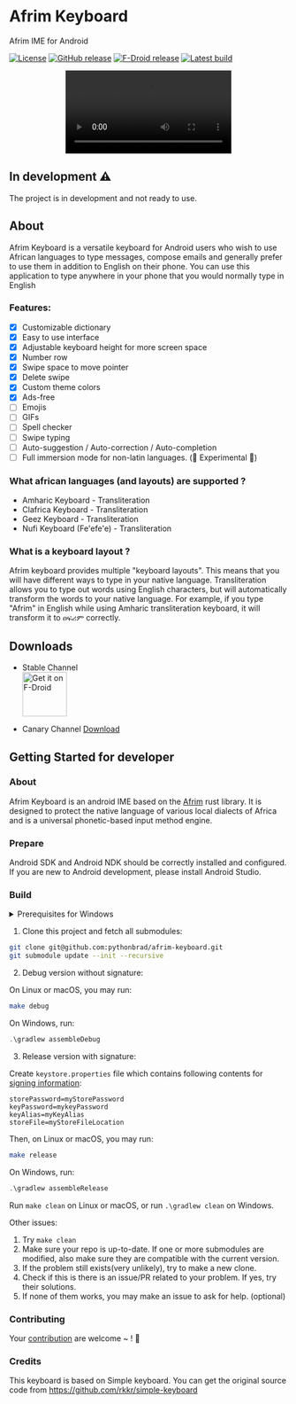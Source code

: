 # Afrim Keyboard

Afrim IME for Android

[![License](https://img.shields.io/badge/License-Apache_2.0-blue.svg)](https://opensource.org/licenses/Apache-2.0)
[![GitHub release](https://img.shields.io/github/release/pythonbrad/afrim-keyboard.svg)](https://github.com/pythonbrad/afrim-keyboard/releases)
[![F-Droid release](https://img.shields.io/f-droid/v/cm.pythonbrad.afrim.svg)](https://f-droid.org/packages/cm.pythonbrad.afrimkeyboard)
[![Latest build](https://img.shields.io/github/last-commit/pythonbrad/afrim-keyboard.svg)](http://pythonbrad.github.io/afrim-keyboard/)

<center>
<video alt="afrim-keyboard-preview-03-2024" src="https://github.com/pythonbrad/afrim-keyboard/assets/45305909/20a22677-a628-479d-8068-3f34d5ff8149"></video>
</center>

## In development ⚠️

The project is in development and not ready to use.

## About

Afrim Keyboard is a versatile keyboard for Android users who wish to use African languages to type messages, compose emails and generally prefer to use them in addition to English on their phone.
 You can use this application to type anywhere in your phone that you would normally type in English

### Features:
- [x] Customizable dictionary
- [x] Easy to use interface
- [x] Adjustable keyboard height for more screen space
- [x] Number row
- [x] Swipe space to move pointer
- [x] Delete swipe
- [x] Custom theme colors
- [x] Ads-free
- [ ] Emojis
- [ ] GIFs
- [ ] Spell checker
- [ ] Swipe typing
- [ ] Auto-suggestion / Auto-correction / Auto-completion
- [ ] Full immersion mode for non-latin languages. (🚧 Experimental 🚧)

### What african languages (and layouts) are supported ?

- Amharic Keyboard - Transliteration
- Clafrica Keyboard - Transliteration
- Geez Keyboard - Transliteration
- Nufi Keyboard (Fe'efe'e) - Transliteration

### What is a keyboard layout ?
Afrim keyboard provides multiple "keyboard layouts".
 This means that you will have different ways to type in your native language.
 Transliteration allows you to type out words using English characters, but will automatically transform the words to your native language.
 For example, if you type "Afrim" in English while using Amharic transliteration keyboard, it will transform it to ዐፍሪም correctly.

## Downloads

- Stable Channel <br>
  [<img alt='Get it on F-Droid' src='https://fdroid.gitlab.io/artwork/badge/get-it-on.png' height='80px'/>](https://f-droid.org/packages/cm.pythonbrad.afrim)

- Canary Channel [Download](https://github.com/pythonbrad/afrim-keyboard/actions)

## Getting Started for developer

### About
Afrim Keyboard is an android IME based on the [Afrim](https://github.com/pythonbrad/afrim) rust library.
 It is designed to protect the native language of various local dialects of Africa and is a universal phonetic-based input method engine.

### Prepare

Android SDK and Android NDK should be correctly installed and configured.
 If you are new to Android development, please install Android Studio.

### Build

<details>
<summary>Prerequisites for Windows</summary>

Symbolic links will be created according to current build configurations, developers need:

- Enable [Developer Mode](https://learn.microsoft.com/en-us/windows/apps/get-started/enable-your-device-for-development) so that symlinks can be created without administrator privilege.

- Enable symlink support for `git`:

  ```powershell
  git config --global core.symlinks true
  ```

If you cannot or wouldn't like to enable anything, it doesn't matter.
 Copying will be used instead when error on creating symbolic links.

</details>

1. Clone this project and fetch all submodules:

```sh
git clone git@github.com:pythonbrad/afrim-keyboard.git
git submodule update --init --recursive
```

2. Debug version without signature:

On Linux or macOS, you may run:

```bash
make debug
```

On Windows, run:

```powershell
.\gradlew assembleDebug
```

3. Release version with signature:

Create `keystore.properties` file which contains following contents for [signing information](https://developer.android.com/studio/publish/app-signing.html):

```gradle.properties
storePassword=myStorePassword
keyPassword=mykeyPassword
keyAlias=myKeyAlias
storeFile=myStoreFileLocation
```

Then, on Linux or macOS, you may run:

```bash
make release
```

On Windows, run:

```powershell
.\gradlew assembleRelease
```

Run `make clean` on Linux or macOS, or run `.\gradlew clean` on Windows.

Other issues:

1. Try `make clean`
2. Make sure your repo is up-to-date. If one or more submodules are modified, also make sure they are compatible with the current version.
3. If the problem still exists(very unlikely), try to make a new clone.
4. Check if this is there is an issue/PR related to your problem. If yes, try their solutions.
5. If none of them works, you may make an issue to ask for help. (optional)

### Contributing

Your [contribution](CONTRIBUTING.md) are welcome ~ ! :tada:

### Credits

This keyboard is based on Simple keyboard. You can get the original source code from https://github.com/rkkr/simple-keyboard
